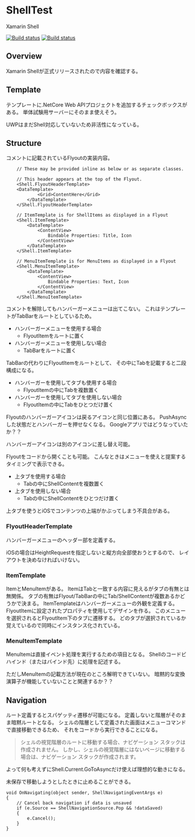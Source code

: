 # ShellTest
Xamarin Shell

[![Build status](https://build.appcenter.ms/v0.1/apps/41054540-71e7-4cf3-ac58-407ef62f9673/branches/master/badge)](https://appcenter.ms)
[![Build status](https://build.appcenter.ms/v0.1/apps/b5d67465-a0da-41c5-a8cd-3cfec502ef1b/branches/master/badge)](https://appcenter.ms)

## Overview

Xamarin Shellが正式リリースされたので内容を確認する。

## Template

テンプレートに.NetCore Web APIプロジェクトを追加するチェックボックスがある。
単体試験用サーバーにそのまま使えそう。

UWPはまだShell対応していないため非活性になっている。

## Structure

コメントに記載されているFlyoutの実装内容。

```
    // These may be provided inline as below or as separate classes.

    // This header appears at the top of the Flyout.
    <Shell.FlyoutHeaderTemplate>
	<DataTemplate>
            <Grid>ContentHere</Grid>
        </DataTemplate>
    </Shell.FlyoutHeaderTemplate>

    // ItemTemplate is for ShellItems as displayed in a Flyout
    <Shell.ItemTemplate>
        <DataTemplate>
            <ContentView>
                Bindable Properties: Title, Icon
            </ContentView>
        </DataTemplate>
    </Shell.ItemTemplate>

    // MenuItemTemplate is for MenuItems as displayed in a Flyout
    <Shell.MenuItemTemplate>
        <DataTemplate>
            <ContentView>
                Bindable Properties: Text, Icon
            </ContentView>
        </DataTemplate>
    </Shell.MenuItemTemplate>
```

コメントを解除してもハンバーガーメニューは出てこない。
これはテンプレートがTabBarをルートとしているため。

- ハンバーガーメニューを使用する場合
  - FlyoutItemをルートに置く
- ハンバーガーメニューを使用しない場合
  - TabBarをルートに置く

TabBarの代わりにFlyoutItemをルートとして、
その中にTabを記載すると二段構成になる。

- ハンバーガーを使用してタブも使用する場合
  - FlyoutItemの中にTabを複数置く
- ハンバーガーを使用してタブを使用しない場合
  - FlyoutItemの中にTabをひとつだけ置く

Flyoutのハンバーガーアイコンは戻るアイコンと同じ位置にある。
PushAsyncした状態だとハンバーガーを押せなくなる。
Googleアプリではどうなっていたか？？

ハンバーガーアイコンは別のアイコンに差し替え可能。

Flyoutをコードから開くことも可能。
こんなときはメニューを使えと提案するタイミングで表示できる。

- 上タブを使用する場合
  - Tabの中にShellContentを複数置く
- 上タブを使用しない場合
  - Tabの中にShellContentをひとつだけ置く

上タブを使うとiOSでコンテンツの上端がかぶってしまう不具合がある。

### FlyoutHeaderTemplate

ハンバーガーメニューのヘッダー部を定義する。

iOSの場合はHeightRequestを指定しないと縦方向全部使おうとするので、
レイアウトを決めなければいけない。

### ItemTemplate

ItemとMenuItemがある。
ItemはTabと一致する内容に見えるがタブの有無とは無関係。
タブの有無はFlyout/TabBarの中にTab/ShellContentが複数あるかどうかで決まる。
ItemTemplateはハンバーガーメニューの外観を定義する。
FlyoutItemに設定されたプロパティを使用してデザインを作る。
このメニューを選択されるとFlyoutItem下のタブに遷移する。
どのタブが選択されているか覚えているので同時にインスタンス化されている。

### MenuItemTemplate

MenuItemは直接イベント処理を実行するための項目となる。
Shellのコードビハインド（またはバインド先）に処理を記述する。

ただしMenuItemの記載方法が現在のところ解明できていない。
暗黙的な変換演算子が機能していないことと関連するか？？

## Navigation

ルート定義するとスパゲッティ遷移が可能になる。
定義しないと階層がそのまま暗黙ルートとなる。
シェルの階層として定義された画面はメニューコマンドで直接移動できるため、
それをコードから実行できることになる。

> シェルの視覚階層のルートに移動する場合、ナビゲーション スタックは作成されません。
> しかし、シェルの視覚階層にはないページに移動する場合は、ナビゲーション スタックが作成されます。

よって何も考えずにShell.Current.GoToAsyncだけ使えば理想的な動きになる。

未保存で移動しようとしたときに止めることができる。


```
void OnNavigating(object sender, ShellNavigatingEventArgs e)
{
    // Cancel back navigation if data is unsaved
    if (e.Source == ShellNavigationSource.Pop && !dataSaved)
    {
        e.Cancel();
    }
}
```

